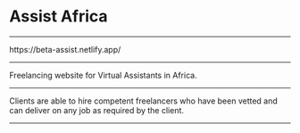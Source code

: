 # Assist Africa

<hr />
https://beta-assist.netlify.app/

<hr />

Freelancing website for Virtual Assistants in Africa.

<hr />

Clients are able to hire competent freelancers who have been vetted and can deliver on any job as required by the client.

<hr />